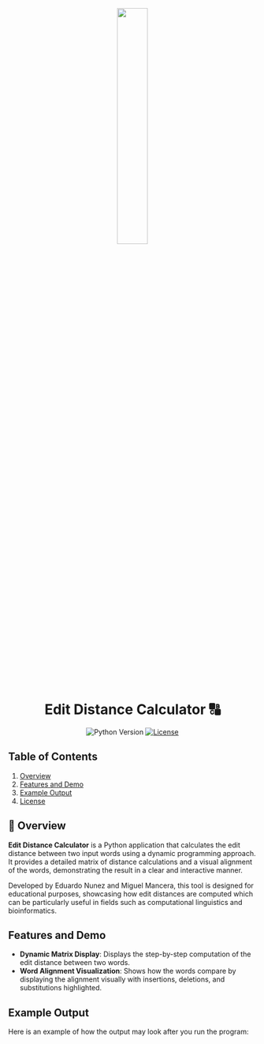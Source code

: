 <div align="center">
    <img width=35% src="./data/media/MatrixLogo.png">
    <h1>Edit Distance Calculator 🔠</h1>
    <img alt="Python Version" src="https://img.shields.io/badge/Python-v3.12%2B-blue">
    <a href="https://opensource.org/licenses/MIT">
        <img alt="License" src="https://img.shields.io/badge/License-MIT-blue.svg">
    </a>
</div>

## Table of Contents
1. [Overview](#-overview)
2. [Features and Demo](#features-and-demo)
3. [Example Output](#example-output)
4. [License](#-license)

## 🌟 Overview

**Edit Distance Calculator** is a Python application that calculates the edit distance between two input words using a dynamic programming approach. It provides a detailed matrix of distance calculations and a visual alignment of the words, demonstrating the result in a clear and interactive manner.

Developed by Eduardo Nunez and Miguel Mancera, this tool is designed for educational purposes, showcasing how edit distances are computed which can be particularly useful in fields such as computational linguistics and bioinformatics.

## **Features and Demo**

- **Dynamic Matrix Display**: Displays the step-by-step computation of the edit distance between two words.
- **Word Alignment Visualization**: Shows how the words compare by displaying the alignment visually with insertions, deletions, and substitutions highlighted.

## **Example Output**

Here is an example of how the output may look after you run the program:

